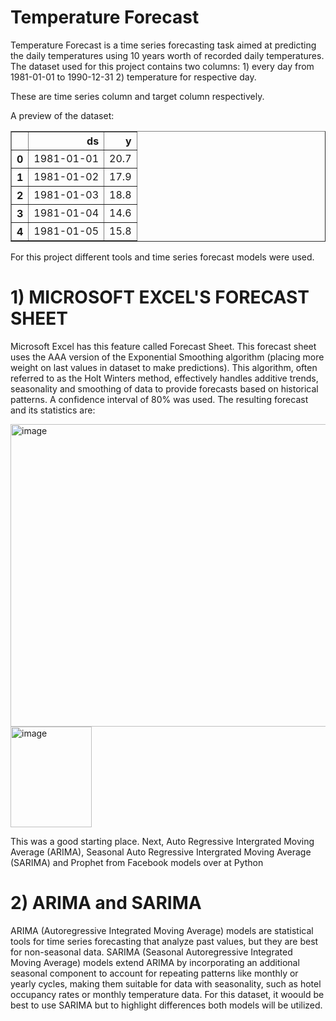 # Temperature Forecast
Temperature Forecast is a time series forecasting task aimed at predicting the daily temperatures using 10 years worth of recorded daily temperatures. The dataset used for this project contains two columns: 1) every day from 1981-01-01 to 1990-12-31 
2) temperature for respective day.

These are time series column and target column respectively. 

A preview of the dataset:

<div>
<table border="1" class="dataframe">
  <thead>
    <tr style="text-align: right;">
      <th></th>
      <th>ds</th>
      <th>y</th>
    </tr>
  </thead>
  <tbody>
    <tr>
      <th>0</th>
      <td>1981-01-01</td>
      <td>20.7</td>
    </tr>
    <tr>
      <th>1</th>
      <td>1981-01-02</td>
      <td>17.9</td>
    </tr>
    <tr>
      <th>2</th>
      <td>1981-01-03</td>
      <td>18.8</td>
    </tr>
    <tr>
      <th>3</th>
      <td>1981-01-04</td>
      <td>14.6</td>
    </tr>
    <tr>
      <th>4</th>
      <td>1981-01-05</td>
      <td>15.8</td>
    </tr>
  </tbody>
</table>
</div>


For this project different tools and time series forecast models were used. 

# 1) MICROSOFT EXCEL'S FORECAST SHEET
Microsoft Excel has this feature called Forecast Sheet. This forecast sheet uses the AAA version of the Exponential Smoothing algorithm (placing more weight on last values in dataset to make predictions). This algorithm, often referred to as the Holt Winters method, effectively handles additive trends, seasonality and smoothing of data to provide forecasts based on historical patterns. A confidence interval of 80% was used. The resulting forecast and its statistics are:

<img width="1008" height="484" alt="image" src="https://github.com/user-attachments/assets/7172c700-2fd1-4c6a-8c3f-1745ee404fd5" />

<img width="130" height="161" alt="image" src="https://github.com/user-attachments/assets/dfe04fcd-89f5-4395-bb86-281f1877806d" />

This was a good starting place. Next, Auto Regressive Intergrated Moving Average (ARIMA), Seasonal Auto Regressive Intergrated Moving Average (SARIMA) and Prophet from Facebook models over at Python

# 2) ARIMA and SARIMA
ARIMA (Autoregressive Integrated Moving Average) models are statistical tools for time series forecasting that analyze past values, but they are best for non-seasonal data. SARIMA (Seasonal Autoregressive Integrated Moving Average) models extend ARIMA by incorporating an additional seasonal component to account for repeating patterns like monthly or yearly cycles, making them suitable for data with seasonality, such as hotel occupancy rates or monthly temperature data. For this dataset, it woould be best to use SARIMA but to highlight differences both models will be utilized.

